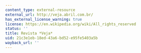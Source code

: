 ```yaml
---
content_type: external-resource
external_url: http://veja.abril.com.br/
has_external_license_warning: true
license: https://en.wikipedia.org/wiki/All_rights_reserved
status: ''
title: Revista *Veja*
uid: 21c3e1eb-18ed-43a6-bd52-e95fe5403a5b
wayback_url: ''
---
```

